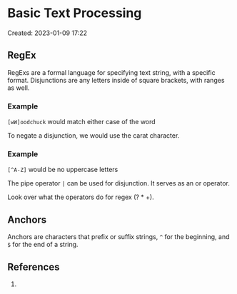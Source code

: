 # Basic Text Processing
Created: 2023-01-09 17:22

## RegEx
RegExs are a formal language for specifying text string, with a specific format. Disjunctions are any letters inside of square brackets, with ranges as well.
### Example
`[wW]oodchuck` would match either case of the word

To negate a disjunction, we would use the carat character.
### Example
`[^A-Z]` would be no uppercase letters

The pipe operator `|` can be used for disjunction. It serves as an or operator.

Look over what the operators do for regex (? * +).

## Anchors
Anchors are characters that prefix or suffix strings, `^` for the beginning, and `$` for the end of a string.

## References
1. 